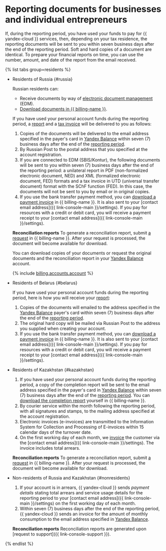 # Reporting documents for businesses and individual entrepreneurs

If, during the reporting period, you have used your funds to pay for {{ yandex-cloud }} services, then, depending on your tax residence, the reporting documents will be sent to you within seven business days after the end of the reporting period.
Soft and hard copies of a document are identical. To prepare your financial reports on time, you can use the number, amount, and date of the report from the email received.

{% list tabs group=residents %}


- Residents of Russia {#russia}

  Russian residents can:
  * Receive documents by way of [electronic document management](../concepts/edo.md) (EDM).
  * [Download documents in {{ billing-name }}](../operations/download-reporting-docs.md). 

  If you have used your personal account funds during the reporting period, a [report](../concepts/act.md) and a [tax invoice](../concepts/invoice.md) will be delivered to you as follows:
  1. Copies of the documents will be delivered to the email address specified in the payer's card in [Yandex Balance](https://balance.yandex.ru) within seven (7) business days after the end of the [reporting period](../concepts/reporting-period.md).
  1. By Russian Post to the postal address that you specified at the account registration.
  1. If you are connected to EDM (SBIS/Kontur), the following documents will be sent to you within seven (7) business days after the end of the reporting period: a unilateral report in PDF (non-formalized electronic document, NED) and XML (formalized electronic document, FED) formats and a tax invoice in UTD (universal transfer document) format with the SChF function (FED). In this case, the documents will not be sent to you by email or in original copies.
  1. If you use the bank transfer payment method, you can [download a payment invoice](../operations/pay-the-bill.md) in {{ billing-name }}. It is also sent to your [contact email address]({{ link-console-main }}/settings). If you pay for resources with a credit or debit card, you will receive a payment receipt to your [contact email address]({{ link-console-main }}/settings).
  
  **Reconciliation reports**
  To generate a reconciliation report, submit [a request](../operations/download-reporting-docs) in {{ billing-name }}. After your request is processed, the document will become available for download.

  You can download copies of your documents or request the original documents and the reconciliation report in your [Yandex Balance](https://balance.yandex.ru) account.

  {% include [billing.accounts.account](../../_includes/billing/accountant-role.md) %}

- Residents of Belarus {#belarus}

  If you have used your personal account funds during the reporting period, here is how you will receive your [report](../concepts/act.md):
  1. Copies of the documents will emailed to the address specified in the [Yandex Balance](../concepts/reporting-period.md) payer's card within seven (7) business days after the end of the [reporting period](https://balance.yandex.com).
  1. The original hard copy will be mailed via Russian Post to the address you supplied when creating your account.
  1. If you use the bank transfer payment method, you can [download a payment invoice](../operations/pay-the-bill.md) in {{ billing-name }}. It is also sent to your [contact email address]({{ link-console-main }}/settings). If you pay for resources with a credit or debit card, you will receive a payment receipt to your [contact email address]({{ link-console-main }}/settings).


- Residents of Kazakhstan {#kazakhstan}

  1. If you have used your personal account funds during the reporting period, a copy of the completion report will be sent to the email address specified in the payer's card in [Yandex Balance](../concepts/reporting-period.md) within seven (7) business days after the end of the [reporting period](https://balance.yandex.ru). You can [download the completion report](../operations/download-reporting-docs.md) yourself in {{ billing-name }}.
  1. By courier service within the month following the reporting period, with all signatures and stamps, to the mailing address specified at the account registration.
  1. Electronic invoices (e-invoices) are transmitted to the Information System for Collection and Processing of E-invoices within 15 calendar days of the turnover date.
  1. On the first working day of each month, we [invoice](../concepts/bill.md) the customer via the [contact email address]({{ link-console-main }}/settings). The invoice includes total arrears.

  **Reconciliation reports**
  To generate a reconciliation report, submit [a request](../operations/download-reporting-docs) in {{ billing-name }}. After your request is processed, the document will become available for download.

- Non-residents of Russia and Kazakhstan {#nonresidents}

  1. If your account is in arrears, {{ yandex-cloud }} sends _payment details_ stating total arrears and service usage details for the reporting period to your [contact email address]({{ link-console-main }}/settings) on the first working day of each month.
  1. Within seven (7) business days after the end of the reporting period, {{ yandex-cloud }} sends an invoice for the amount of monthly consumption to the email address specified in [Yandex Balance](https://balance.yandex.ru).

  **Reconciliation reports**
  Reconciliation reports are generated upon [request to support]({{ link-console-support }}).

{% endlist %}